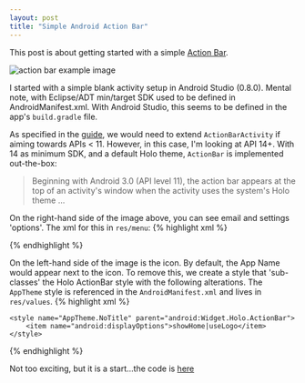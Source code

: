 ```yaml
---
layout: post
title: "Simple Android Action Bar"
---
```

This post is about getting started with a simple [Action Bar][guide].

![action bar example image]({{site.url}}/assets/images/simple-action-bar.png)

I started with a simple blank activity setup in Android Studio (0.8.0).
Mental note, with Eclipse/ADT min/target SDK used to be defined in AndroidManifest.xml.
With Android Studio, this seems to be defined in the app's `build.gradle` file.

As specified in the [guide][guide], we would need to extend `ActionBarActivity` if aiming towards APIs < 11.
However, in this case, I'm looking at API 14+. With 14 as minimum SDK, and a default Holo theme, `ActionBar` is implemented out-the-box:

> Beginning with Android 3.0 (API level 11), the action bar appears at the top of an activity's window when the activity uses the system's Holo theme ...

On the right-hand side of the image above, you can see email and settings 'options'.
The xml for this in `res/menu`:
{% highlight xml %}
<menu xmlns:android="http://schemas.android.com/apk/res/android"
    xmlns:tools="http://schemas.android.com/tools"
    tools:context=".MainScreen">
    <item
        android:id="@+id/action_settings"
        android:orderInCategory="100"
        android:showAsAction="ifRoom"
        android:title="@string/action_settings" />
    <item
        android:id="@+id/action_mail"
        android:icon="@android:drawable/ic_dialog_email"
        android:orderInCategory="99"
        android:showAsAction="always"
        android:title="Mail" />
</menu>
{% endhighlight %}

On the left-hand side of the image is the icon. By default, the App Name would appear next to the icon.
To remove this, we create a style that 'sub-classes' the Holo ActionBar style with the following alterations.
The `AppTheme` style is referenced in the `AndroidManifest.xml` and lives in `res/values`.
{% highlight xml %}
<resources>
    <style name="AppTheme" parent="android:Theme.Holo">
        <item name="android:actionBarStyle">@style/AppTheme.NoTitle</item>
    </style>

    <style name="AppTheme.NoTitle" parent="android:Widget.Holo.ActionBar">
        <item name="android:displayOptions">showHome|useLogo</item>
    </style>
</resources>
{% endhighlight %}

Not too exciting, but it is a start...the code is [here][project]

[guide]: http://developer.android.com/guide/topics/ui/actionbar.html
[project]: https://github.com/Linnesq/simple-actionbar-example
